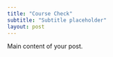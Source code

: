 ```yaml
---
title: "Course Check"
subtitle: "Subtitle placeholder"
layout: post
---
```


Main content of your post.

